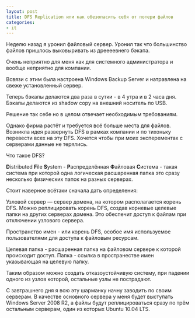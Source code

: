```yaml
---
layout: post
title: DFS Replication или как обезопасить себя от потери файлов
categories:
- it
---    
```

Неделю назад я уронил файловый сервер. Уронил так что большинство файлов пришлось выковыривать из дреееевнего бэкапа.

Очень неприятно для меня как для системного администратора и вообще неприятно для компании.

Всвязи с этим была настроена Windows Backup Server и натравлена на свеже установленный сервер.

Теперь бэкапы делаются два раза в сутки - в 4 утра и в 2 часа дня. Бэкапы делаются из shadow copy на внешний носитель по USB.

Решение так себе но в целом отвечает необходимым требованиям.

Однако фирма растёт и требуется всё больше места для файлов. Возникла идея развернуть DFS в рамках компании и по тихоньку перевести всех на эту DFS. Хочется чтобы при моих эксперементах с серверами данные не терялись.

Что такое DFS?

<b>D</b>istributed <b>F</b>ile <b>S</b>ystem - <b>Р</b>аспределённая <b>Ф</b>айловая <b>С</b>истема - такая система при которой одна логическая расшаренная папка это сразу несколько физических папок на разных серверах.

Стоит наверное всётаки сначала дать определения:

Узловой сервер — сервер домена, на котором располагается корень DFS. Можно реплицировать корень DFS, создав корневые целевые папки на других серверах домена. Это обеспечит доступ к файлам при отключении узлового сервера.

Пространство имен - или корень DFS, особое имя используемое пользователями для доступа к файловым ресурсам.

Целевая папка - расшаренная папка на файловом сервере к которой происходит доступ.
Папка - ссылка в пространестве имен указывающая на целевую папку.

Таким образом можно создать отказоустойчивую систему, при падении одного из узлов которой, остальные узлы не пострадают.

С завтрашнего дня я всю эту шарманку начну заводить по своим серверам. В качестве основного сервера у меня будет выступать Windows Server 2008 R2, а файлы будут реплицироваться сразу по трём остальным серверам, один из которых Ubuntu 10.04 LTS.